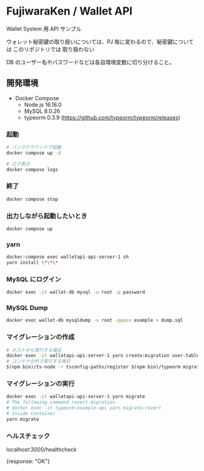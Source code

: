 # FujiwaraKen / Wallet API

Wallet System 用 API サンプル

ウォレット秘密鍵の取り扱いについては、PJ 毎に変わるので、秘密鍵については このリポジトリでは 取り扱わない

DB のユーザー名やパスワードなどは各自環境変数に切り分けること。

## 開発環境

- Docker Compose
  - Node.js 16.18.0
  - MySQL 8.0.26
  - typeorm 0.3.9 (<https://github.com/typeorm/typeorm/releases>)

### 起動

```sh
# バックグラウンドで起動
docker compose up -d

# ログ表示
docker compose logs
```

### 終了

```sh
docker compose stop
```

### 出力しながら起動したいとき

```sh
docker compose up
```

### yarn

```bash
docker-compose exec walletapi-api-server-1 sh
yarn install \*\*\*
```

### MySQL にログイン

```sh
docker exec -it wallet-db mysql -u root -p password
```

### MySQL Dump

```sh
docker exec wallet-db mysqldump -u root -ppass example > dump.sql
```

### マイグレーションの作成

```sh
# ホストから実行する場合
docker exec -it walletapi-api-server-1 yarn create:migration user-table
# コンテナの中で実行する場合
$(npm bin)/ts-node -r tsconfig-paths/register $(npm bin)/typeorm migration:create -n user-table
```

### マイグレーションの実行

```sh
docker exec -it walletapi-api-server-1 yarn migrate
# The following command revert migration
# docker exec -it typeorm-example-api yarn migrate:revert
# Inside Container
yarn migrate
```

### ヘルスチェック

localhost:3000/healthcheck

{response: "OK"}

